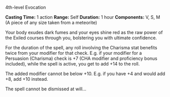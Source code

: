 4th-level Evocation

**Casting Time:** 1 action
**Range:** Self
**Duration:** 1 hour
**Components:** V, S, M (A piece of any size taken from a meteorite)

Your body exudes dark fumes and your eyes shine red as the raw power of the Exiled courses through you, bolstering you with ultimate confidence.

For the duration of the spell, any roll involving the Charisma stat benefits twice from your modifier for that check. E.g. if your modifier for a Persuasion (Charisma) check is +7 (CHA modifier and proficiency bonus included), while the spell is active, you get to add +14 to the roll.

The added modifier cannot be below +10. E.g. if you have +4 and would add +8, add +10 instead.

The spell cannot be dismissed at will...